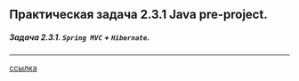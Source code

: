 ## Практическая задача 2.3.1 Java pre-project. 

##### Задача 2.3.1. `Spring MVC` + `Hibernate`.

---


[ссылка](https://platform.kata.academy/user/courses/23/2/3/1)